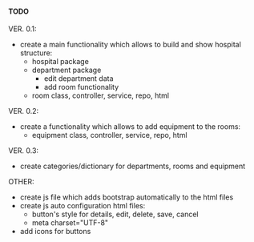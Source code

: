 #### TODO

VER. 0.1:
* create a main functionality which allows to build and show hospital structure:
    * hospital package  
    * department package  
        * edit department data  
        * add room functionality  
    * room class, controller, service, repo, html  
    
VER. 0.2:
* create a functionality which allows to add equipment to the rooms:  
    * equipment class, controller, service, repo, html  

VER. 0.3:
* create categories/dictionary for departments, rooms and equipment  

OTHER:
* create js file which adds bootstrap automatically to the html files  
* create js auto configuration html files: 
    * button's style for details, edit, delete, save, cancel 
    * meta charset="UTF-8"  
* add icons for buttons  
